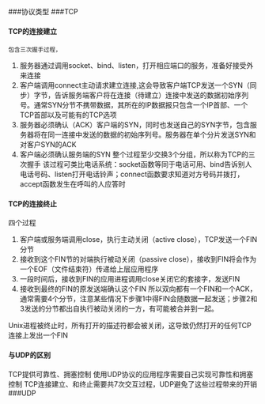 ###协议类型
###TCP
#### TCP的连接建立
    包含三次握手过程，
1. 服务器通过调用socket、bind、listen，打开相应端口的服务，准备好接受外来连接
2. 客户端调用connect主动请求建立连接,这会导致客户端TCP发送一个SYN（同步）字节，告诉服务端客户将在连接（待建立）连接中发送的数据初始序列号。通常SYN分节不携带数据，其所在的IP数据报只包含一个IP首部、一个TCP首部以及可能有的TCP选项
3. 服务器必须确认（ACK）客户端的SYN，同时也发送自己的SYN字节，包含服务器将在同一连接中发送的数据的初始序列号。服务器在单个分片发送SYN和对客户SYN的ACK
4. 客户端必须确认服务端的SYN
整个过程至少交换3个分组，所以称为TCP的三次握手
该过程可类比电话系统：socket函数等同于电话可用、bind告诉别人电话号码、listen打开电话铃声；connect函数要求知道对方号码并拨打，accept函数发生在呼叫的人应答时

#### TCP的连接终止
四个过程
1. 客户端或服务端调用close，执行主动关闭（active close），TCP发送一个FIN分节
2. 接收到这个FIN节的对端执行被动关闭（passive close），接收到FIN将会作为一个EOF（文件结束符）传递给上层应用程序
3. 一段时间后，接收到FIN的应用进程调用close关闭它的套接字，发送FIN
4. 接收到最终的FIN的原发送端确认这个FIN
所以双向都有一个FIN和一个ACK，通常需要4个分节，注意某些情况下步骤1中得FIN会随数据一起发送；步骤2和3发送的分节都出自执行被动关闭的一方，有可能被合并到一起。

Unix进程被终止时，所有打开的描述符都会被关闭，这导致仍然打开的任何TCP连接上发出一个FIN
#### 与UDP的区别
TCP提供可靠性、拥塞控制
使用UDP协议的应用程序需要自己实现可靠性和拥塞控制
TCP连接建立、和终止需要共7次交互过程，UDP避免了这些过程带来的开销
###UDP


